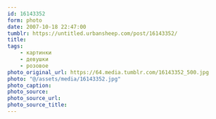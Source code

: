 ```yaml
---
id: 16143352
form: photo
date: 2007-10-18 22:47:00
tumblr: https://untitled.urbansheep.com/post/16143352/
title:
tags:
    - картинки
    - девушки
    - розовое
photo_original_url: https://64.media.tumblr.com/16143352_500.jpg
photo: "@/assets/media/16143352.jpg"
photo_caption:
photo_source:
photo_source_url:
photo_source_title:
---
```

